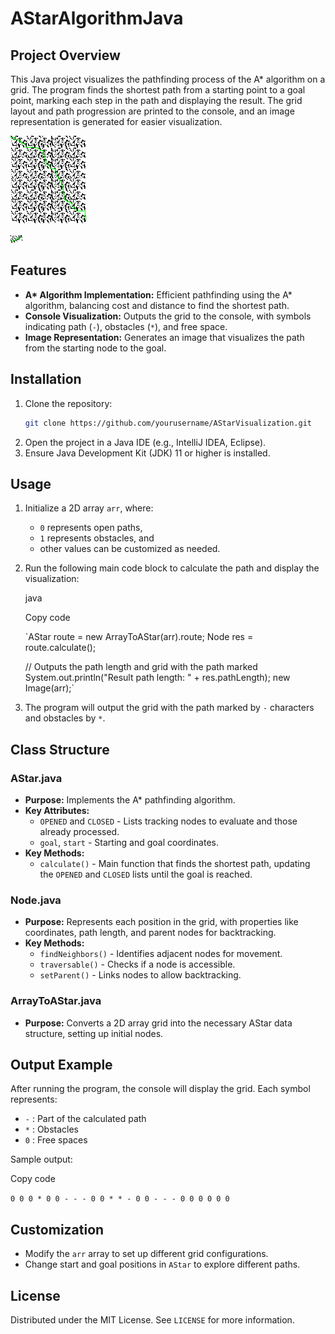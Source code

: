 # AStarAlgorithmJava

## Project Overview
This Java project visualizes the pathfinding process of the A* algorithm on a grid. The program finds the shortest path from a starting point to a goal point, marking each step in the path and displaying the result. The grid layout and path progression are printed to the console, and an image representation is generated for easier visualization.

![Path Example](path.png)

![Path Result](pathfinder/lib/path.png)

## Features
- **A\* Algorithm Implementation:** Efficient pathfinding using the A* algorithm, balancing cost and distance to find the shortest path.
- **Console Visualization:** Outputs the grid to the console, with symbols indicating path (`-`), obstacles (`*`), and free space.
- **Image Representation:** Generates an image that visualizes the path from the starting node to the goal.

## Installation
1. Clone the repository:
   ```bash
   git clone https://github.com/yourusername/AStarVisualization.git
2.  Open the project in a Java IDE (e.g., IntelliJ IDEA, Eclipse).
3.  Ensure Java Development Kit (JDK) 11 or higher is installed.

Usage
-----

1.  Initialize a 2D array `arr`, where:
    -   `0` represents open paths,
    -   `1` represents obstacles, and
    -   other values can be customized as needed.
2.  Run the following main code block to calculate the path and display the visualization:

    java

    Copy code

    `AStar route = new ArrayToAStar(arr).route;
    Node res = route.calculate();

    // Outputs the path length and grid with the path marked
    System.out.println("Result path length: " + res.pathLength);
    new Image(arr);`

3.  The program will output the grid with the path marked by `-` characters and obstacles by `*`.

Class Structure
---------------

### AStar.java

-   **Purpose:** Implements the A* pathfinding algorithm.
-   **Key Attributes:**
    -   `OPENED` and `CLOSED` - Lists tracking nodes to evaluate and those already processed.
    -   `goal`, `start` - Starting and goal coordinates.
-   **Key Methods:**
    -   `calculate()` - Main function that finds the shortest path, updating the `OPENED` and `CLOSED` lists until the goal is reached.

### Node.java

-   **Purpose:** Represents each position in the grid, with properties like coordinates, path length, and parent nodes for backtracking.
-   **Key Methods:**
    -   `findNeighbors()` - Identifies adjacent nodes for movement.
    -   `traversable()` - Checks if a node is accessible.
    -   `setParent()` - Links nodes to allow backtracking.

### ArrayToAStar.java

-   **Purpose:** Converts a 2D array grid into the necessary AStar data structure, setting up initial nodes.

Output Example
--------------

After running the program, the console will display the grid. Each symbol represents:

-   `-` : Part of the calculated path
-   `*` : Obstacles
-   `0` : Free spaces

Sample output:

Copy code

`0 0 0 * 0
0 - - - 0
0 * * - 0
0 - - - 0
0 0 0 0 0`

Customization
-------------

-   Modify the `arr` array to set up different grid configurations.
-   Change start and goal positions in `AStar` to explore different paths.

License
-------

Distributed under the MIT License. See `LICENSE` for more information.
